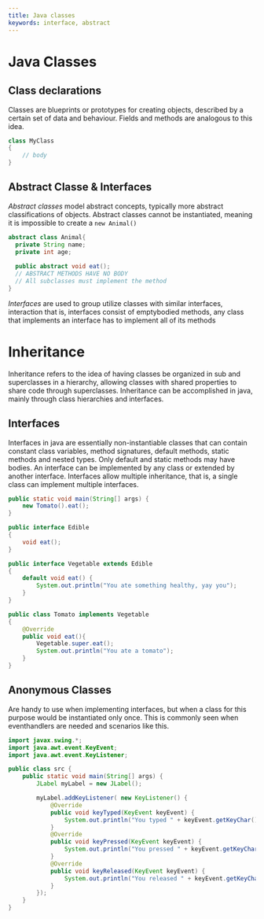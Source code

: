 ```yaml
---
title: Java classes
keywords: interface, abstract
---
```


# Java Classes

## Class declarations

Classes are blueprints or prototypes for creating objects, described by a certain set of data and behaviour. Fields and methods are analogous to this idea. 

```java
class MyClass
{
    // body
}
```

## Abstract Classe & Interfaces

_Abstract classes_ model abstract concepts, typically more abstract classifications of objects. Abstract classes cannot be instantiated, meaning it is impossible to create a `new Animal()`

```java
abstract class Animal{
  private String name;
  private int age;
  
  public abstract void eat();
  // ABSTRACT METHODS HAVE NO BODY
  // All subclasses must implement the method
} 
```

_Interfaces_ are used to group utilize classes with similar interfaces, interaction that is, interfaces consist of emptybodied methods, any class that implements an interface has to implement all of its methods

# Inheritance

Inheritance refers to the idea of having classes be organized in sub and superclasses in a hierarchy, allowing classes with shared properties to share code through superclasses. Inheritance can be accomplished in java, mainly through class hierarchies and interfaces. 

## Interfaces

Interfaces in java are essentially non-instantiable classes that can contain constant class variables, method signatures, default methods, static methods and nested types. Only default and static methods may have bodies. An interface can be implemented by any class or extended by another interface. Interfaces allow multiple inheritance, that is, a single class can implement multiple interfaces. 

```java
public static void main(String[] args) {
    new Tomato().eat();
}

public interface Edible 
{
    void eat();
}

public interface Vegetable extends Edible 
{
    default void eat() {
        System.out.println("You ate something healthy, yay you");
    }
}

public class Tomato implements Vegetable 
{
    @Override
    public void eat(){
        Vegetable.super.eat();
        System.out.println("You ate a tomato");
    }
}
```

## Anonymous Classes

Are handy to use when implementing interfaces, but when a class for this purpose would be instantiated only once. This is commonly seen when eventhandlers are needed and scenarios like this.

```java
import javax.swing.*;
import java.awt.event.KeyEvent;
import java.awt.event.KeyListener;

public class src {
    public static void main(String[] args) {
        JLabel myLabel = new JLabel();

        myLabel.addKeyListener( new KeyListener() {
            @Override
            public void keyTyped(KeyEvent keyEvent) {
                System.out.println("You typed " + keyEvent.getKeyChar());
            }
            @Override
            public void keyPressed(KeyEvent keyEvent) {
                System.out.println("You pressed " + keyEvent.getKeyChar());
            }
            @Override
            public void keyReleased(KeyEvent keyEvent) {
                System.out.println("You released " + keyEvent.getKeyChar());
            }
        });
    }
}
```